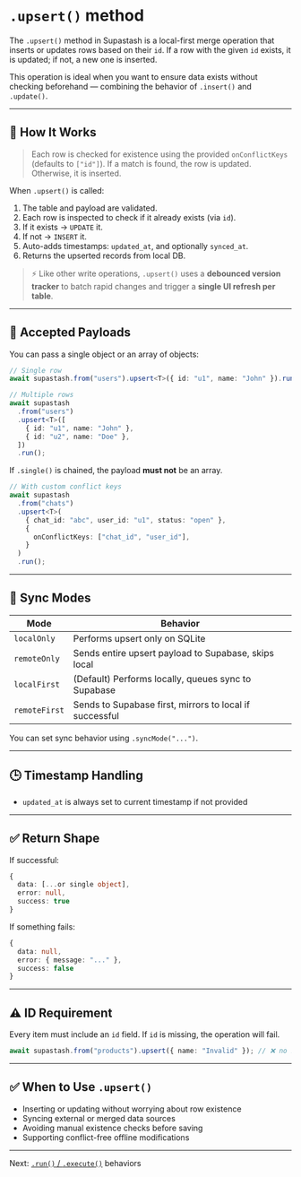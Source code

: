 # `.upsert()` method

The `.upsert()` method in Supastash is a local-first merge operation that inserts or updates rows based on their `id`. If a row with the given `id` exists, it is updated; if not, a new one is inserted.

This operation is ideal when you want to ensure data exists without checking beforehand — combining the behavior of `.insert()` and `.update()`.

---

## 🧠 How It Works

> Each row is checked for existence using the provided `onConflictKeys` (defaults to `["id"]`). If a match is found, the row is updated. Otherwise, it is inserted.

When `.upsert()` is called:

1. The table and payload are validated.
2. Each row is inspected to check if it already exists (via `id`).
3. If it exists → `UPDATE` it.
4. If not → `INSERT` it.
5. Auto-adds timestamps: `updated_at`, and optionally `synced_at`.
6. Returns the upserted records from local DB.

> ⚡ Like other write operations, `.upsert()` uses a **debounced version tracker** to batch rapid changes and trigger a **single UI refresh per table**.

---

## 🧾 Accepted Payloads

You can pass a single object or an array of objects:

```ts
// Single row
await supastash.from("users").upsert<T>({ id: "u1", name: "John" }).run();

// Multiple rows
await supastash
  .from("users")
  .upsert<T>([
    { id: "u1", name: "John" },
    { id: "u2", name: "Doe" },
  ])
  .run();
```

If `.single()` is chained, the payload **must not** be an array.

```ts
// With custom conflict keys
await supastash
  .from("chats")
  .upsert<T>(
    { chat_id: "abc", user_id: "u1", status: "open" },
    {
      onConflictKeys: ["chat_id", "user_id"],
    }
  )
  .run();
```

---

## 🔁 Sync Modes

| Mode          | Behavior                                                |
| ------------- | ------------------------------------------------------- |
| `localOnly`   | Performs upsert only on SQLite                          |
| `remoteOnly`  | Sends entire upsert payload to Supabase, skips local    |
| `localFirst`  | (Default) Performs locally, queues sync to Supabase     |
| `remoteFirst` | Sends to Supabase first, mirrors to local if successful |

You can set sync behavior using `.syncMode("...")`.

---

## 🕒 Timestamp Handling

- `updated_at` is always set to current timestamp if not provided

---

## ✅ Return Shape

If successful:

```ts
{
  data: [...or single object],
  error: null,
  success: true
}
```

If something fails:

```ts
{
  data: null,
  error: { message: "..." },
  success: false
}
```

---

## ⚠️ ID Requirement

Every item must include an `id` field. If `id` is missing, the operation will fail.

```ts
await supastash.from("products").upsert({ name: "Invalid" }); // ❌ no id
```

---

## ✅ When to Use `.upsert()`

- Inserting or updating without worrying about row existence
- Syncing external or merged data sources
- Avoiding manual existence checks before saving
- Supporting conflict-free offline modifications

---

Next: [`.run()` / `.execute()`](./run-executions.md) behaviors
